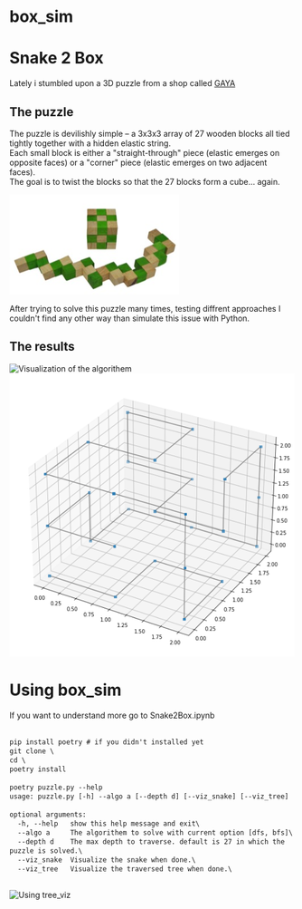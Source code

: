 # box_sim

# Snake 2 Box
Lately i stumbled upon a 3D puzzle from a shop called [GAYA](https://gaya-game.co.il/collections/games-and-puzzles/products/product-18?variant=31635902915)

## The puzzle
The puzzle is devilishly simple – a 3x3x3 array of 27 wooden blocks all tied tightly together with a hidden elastic string.\
Each small block is either a "straight-through" piece (elastic emerges on opposite faces) or a "corner" piece (elastic emerges on two adjacent faces).\
The goal is to twist the blocks so that the 27 blocks form a cube… again.

![Figure 1.1 - Snake 2 Box](16603.jpeg)

After trying to solve this puzzle many times, testing diffrent approaches I couldn't find any other way than simulate this issue with Python.

## The results
![Visualization of the algorithem](mygif.gif)
![Visualization of the solution](done.png)

# Using box_sim
If you want to understand more go to Snake2Box.ipynb
<pre><code>   
pip install poetry # if you didn't installed yet
git clone \<repo url\>
cd \<repo name\>
poetry install

poetry puzzle.py --help
usage: puzzle.py [-h] --algo a [--depth d] [--viz_snake] [--viz_tree]

optional arguments:
  -h, --help   show this help message and exit\
  --algo a     The algorithem to solve with current option [dfs, bfs]\
  --depth d    The max depth to traverse. default is 27 in which the puzzle is solved.\
  --viz_snake  Visualize the snake when done.\
  --viz_tree   Visualize the traversed tree when done.\
  </pre></code>

![Using tree_viz](tree.gif)
